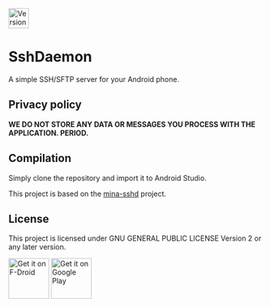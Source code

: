 [<img src="https://img.shields.io/github/release/jazzm0/ssh-daemon.svg?logo=github"
     alt="Version"
     height="40">](https://f-droid.org/packages/com.daemon.ssh/)

# SshDaemon 
A simple  SSH/SFTP server for your Android phone. 

## Privacy policy

**WE DO NOT STORE ANY DATA OR MESSAGES YOU PROCESS WITH THE APPLICATION.  PERIOD.**

## Compilation

Simply clone the repository and import it to Android Studio.

This project is based on the [mina-sshd](https://github.com/apache/mina-sshd) project. 

## License

This project is licensed under GNU GENERAL PUBLIC LICENSE Version 2 or any later version.

[<img src="https://fdroid.gitlab.io/artwork/badge/get-it-on.png"
     alt="Get it on F-Droid"
     height="80">](https://f-droid.org/packages/com.daemon.ssh/)
[<img src="https://play.google.com/intl/en_us/badges/images/generic/en-play-badge.png"
     alt="Get it on Google Play"
     height="80">](https://play.google.com/store/apps/details?id=com.daemon.ssh)

